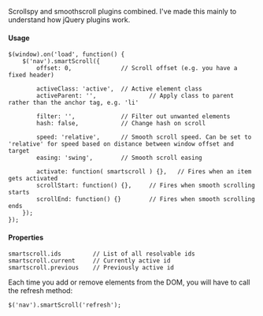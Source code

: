 Scrollspy and smoothscroll plugins combined. I've made this mainly to understand how jQuery plugins work.


#### Usage
	$(window).on('load', function() {
		$('nav').smartScroll({
			offset: 0,				// Scroll offset (e.g. you have a fixed header)
	
			activeClass: 'active',	// Active element class
			activeParent: '',				// Apply class to parent rather than the anchor tag, e.g. 'li'
	
			filter: '',				// Filter out unwanted elements
			hash: false,			// Change hash on scroll
			
			speed: 'relative',		// Smooth scroll speed. Can be set to 'relative' for speed based on distance between window offset and target
			easing: 'swing',		// Smooth scroll easing
	
			activate: function( smartscroll ) {},	// Fires when an item gets activated
			scrollStart: function() {},		// Fires when smooth scrolling starts
			scrollEnd: function() {}		// Fires when smooth scrolling ends
		});
	});
	
#### Properties

	smartscroll.ids			// List of all resolvable ids
	smartscroll.current		// Currently active id
	smartscroll.previous	// Previously active id
	
Each time you add or remove elements from the DOM, you will have to call the refresh method:

	$('nav').smartScroll('refresh');